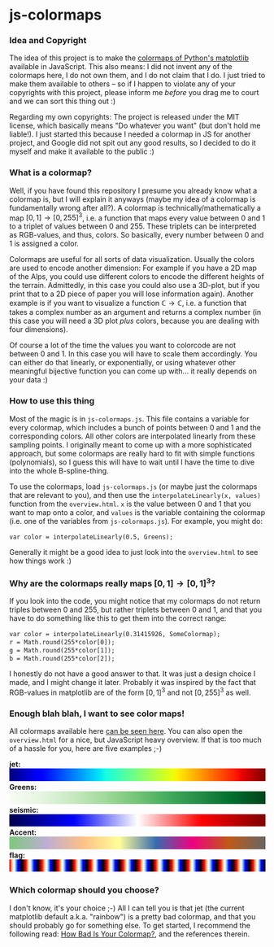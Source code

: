 # js-colormaps

### Idea and Copyright
The idea of this project is to make the [colormaps of Python's matplotlib](http://matplotlib.org/examples/color/colormaps_reference.html) available in JavaScript. This also means: I did not invent any of the colormaps here, I do not own them, and I do not claim that I do. I just tried to make them available to others – so if I happen to violate any of your copyrights with this project, please inform me *before* you drag me to court and we can sort this thing out :)

Regarding my own copyrights: The project is released under the MIT license, which basically means "Do whatever you want" (but don't hold me liable!). I just started this because I needed a colormap in JS for another project, and Google did not spit out any good results, so I decided to do it myself and make it available to the public :)

### What is a colormap?
Well, if you have found this repository I presume you already know what a colormap is, but I will explain it anyways (maybe my idea of a colormap is fundamentally wrong after all?). A colormap is technically/mathematically a map $[0,1] \to [0, 255]^3$, i.e. a function that maps every value between 0 and 1 to a triplet of values between 0 and 255. These triplets can be interpreted as RGB-values, and thus, colors. So basically, every number between 0 and 1 is assigned a color.

Colormaps are useful for all sorts of data visualization. Usually the colors are used to encode another dimension: For example if you have a 2D map of the Alps, you could use different colors to encode the different heights of the terrain. Admittedly, in this case you could also use a 3D-plot, but if you print that to a 2D piece of paper you will lose information again). Another example is if you want to visualize a function $\mathbb{C} \to \mathbb{C}$, i.e. a function that takes a complex number as an argument and returns a complex number (in this case you will need a 3D plot *plus* colors, because you are dealing with four dimensions).

Of course a lot of the time the values you want to colorcode are not between 0 and 1. In this case you will have to scale them accordingly. You can either do that linearly, or exponentially, or using whatever other meaningful bijective function you can come up with... it really depends on your data :)

### How to use this thing
Most of the magic is in `js-colormaps.js`. This file contains a variable for every colormap, which includes a bunch of points between 0 and 1 and the corresponding colors. All other colors are interpolated linearly from these sampling points. I originally meant to come up with a more sophisticated approach, but some colormaps are really hard to fit with simple functions (polynomials), so I guess this will have to wait until I have the time to dive into the whole B-spline-thing.

To use the colormaps, load `js-colormaps.js` (or maybe just the colormaps that are relevant to you), and then use the `interpolateLinearly(x, values)` function from the `overview.html`. `x` is the value between 0 and 1 that you want to map onto a color, and `values` is the variable containing the colormap (i.e. one of the variables from `js-colormaps.js`). For example, you might do:

	var color = interpolateLinearly(0.5, Greens);

Generally it might be a good idea to just look into the `overview.html` to see how things work :)

### Why are the colormaps really maps $[0,1] \to [0,1]^3$? 
If you look into the code, you might notice that my colormaps do not return triples between 0 and 255, but rather triplets between 0 and 1, and that you have to do something like this to get them into the correct range:

	var color = interpolateLinearly(0.31415926, SomeColormap);
	r = Math.round(255*color[0]);
	g = Math.round(255*color[1]);
	b = Math.round(255*color[2]);

I honestly do not have a good answer to that. It was just a design choice I made, and I might change it later. Probably it was inspired by the fact that RGB-values in matplotlib are of the form $[0,1]^3$ and not $[0,255]^3$ as well.

### Enough blah blah, I want to see color maps!
All colormaps available here [can be seen here](http://matplotlib.org/examples/color/colormaps_reference.html). You can also open the `overview.html` for a nice, but JavaScript heavy overview. If that is too much of a hassle for you, here are five examples ;-)

**jet:** ![Jet](example-images/jet.png)
**Greens:** ![Greens](example-images/Greens.png)
**seismic:** ![seismic](example-images/seismic.png)
**Accent:** ![Accent](example-images/Accent.png)
**flag:** ![flag](example-images/flag.png)

### Which colormap should you choose?
I don't know, it's your choice ;-) All I can tell you is that jet (the current matplotlib default a.k.a. "rainbow") is a pretty bad colormap, and that you should probably go for something else. To get started, I recommend the following read: [How Bad Is Your Colormap?](https://jakevdp.github.io/blog/2014/10/16/how-bad-is-your-colormap/), and the references therein.